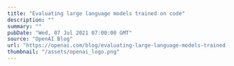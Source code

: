 ```yaml
---
title: "Evaluating large language models trained on code"
description: ""
summary: ""
pubDate: "Wed, 07 Jul 2021 07:00:00 GMT"
source: "OpenAI Blog"
url: "https://openai.com/blog/evaluating-large-language-models-trained-on-code"
thumbnail: "/assets/openai_logo.png"
---
```


